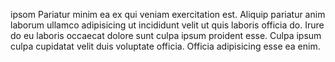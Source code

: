 ipsom Pariatur minim ea ex qui veniam exercitation est. Aliquip pariatur anim laborum ullamco adipisicing ut incididunt velit ut quis laboris officia do. Irure do eu laboris occaecat dolore sunt culpa ipsum proident esse. Culpa ipsum culpa cupidatat velit duis voluptate officia. Officia adipisicing esse ea enim.